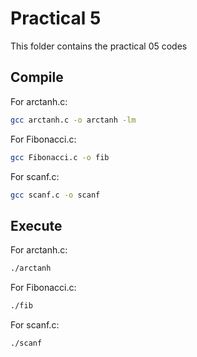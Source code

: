 # Practical 5

This folder contains the practical 05 codes

## Compile

For arctanh.c:
```bash
gcc arctanh.c -o arctanh -lm
```
For Fibonacci.c:
```bash
gcc Fibonacci.c -o fib
```
For scanf.c:
```bash
gcc scanf.c -o scanf
```

## Execute

For arctanh.c:
```bash
./arctanh
```
For Fibonacci.c:
```bash
./fib
```
For scanf.c:
```bash
./scanf
```